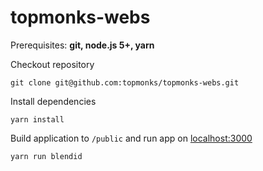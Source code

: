 # topmonks-webs

Prerequisites: **git, node.js 5+, yarn**

Checkout repository
```
git clone git@github.com:topmonks/topmonks-webs.git
```

Install dependencies

```
yarn install
```

Build application to `/public` and run app on [localhost:3000](http://localhost:3000)
```
yarn run blendid
```
